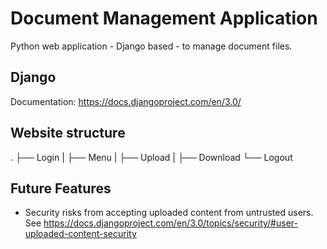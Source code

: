 # Document Management Application
Python web application - Django based - to manage document files.

## Django
Documentation: https://docs.djangoproject.com/en/3.0/

## Website structure

.
├── Login
|   ├── Menu
|   ├── Upload
|   ├── Download
└── Logout


## Future Features
- Security risks from accepting uploaded content from untrusted users. See https://docs.djangoproject.com/en/3.0/topics/security/#user-uploaded-content-security
